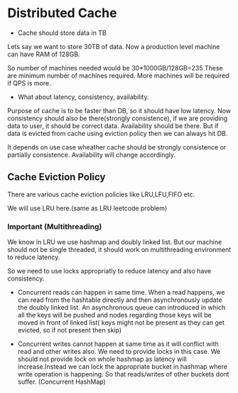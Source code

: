 
# Distributed Cache

- Cache should store data in TB

Lets say we want to store 30TB of data. Now a production
level machine can have RAM of 128GB.

So number of machines needed would be 30*1000GB/128GB=235
These are minimum number of machines required. More machines will be required
if QPS is more.

- What about latency, consistency, availability.

Purpose of cache is to be faster than DB, so it should have low latency.
Now consistency should also be there(strongly consistence), if we are providing data to user, it should be correct data.
Availability should be there. But if data is evicted from cache using eviction policy then we can always hit DB.

It depends on use case wheather cache should be strongly consistence or partially consistence. Availability will change accordingly.


## Cache Eviction Policy

There are various cache eviction policies like LRU,LFU,FIFO etc.

We will use LRU here.(same as LRU leetcode problem)

### Important (Multithreading)

We know in LRU we use hashmap and doubly linked list. But our machine should
not be single threaded, it should work on multithreading environment to reduce latency.

So we need to use locks appropriatly to reduce latency and also have consistency.

- Concurrent reads can happen in same time. When a read happens, we can read from the hashtable directly and then asynchronously update the doubly linked list. An asynchronous queue can introduced in which all the keys will be pushed and nodes regarding those keys will be moved in front of linked list( keys might not be present as they can get evicted, so if not present then skip)

- Concurrent writes cannot happen at same time as it will conflict with read and other writes also. We need to provide locks in this case. We should not provide lock on whole hashmap as latency will increase.Instead we can lock the appropriate bucket in hashmap where write operation is happening. So that reads/writes of other buckets dont suffer. (Concurrent HashMap)


